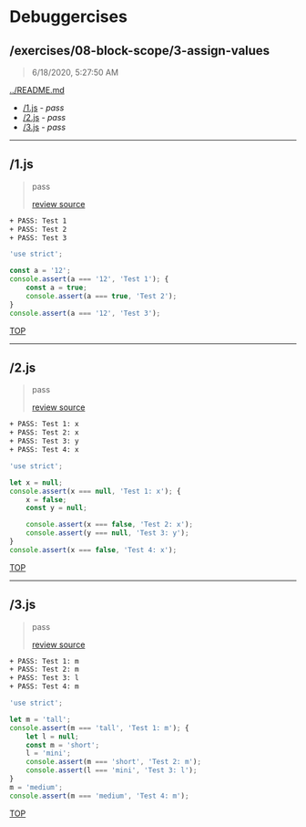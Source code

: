 # Debuggercises 

## /exercises/08-block-scope/3-assign-values 

> 6/18/2020, 5:27:50 AM 

[../README.md](../README.md)

- [/1.js](#1js) - _pass_ 
- [/2.js](#2js) - _pass_ 
- [/3.js](#3js) - _pass_ 

---

## /1.js 

> pass 
>
> [review source](../../../exercises/08-block-scope/3-assign-values/1.js)

```txt
+ PASS: Test 1
+ PASS: Test 2
+ PASS: Test 3
```

```js
'use strict';

const a = '12';
console.assert(a === '12', 'Test 1'); {
    const a = true;
    console.assert(a === true, 'Test 2');
}
console.assert(a === '12', 'Test 3');
```

[TOP](#debuggercises)

---

## /2.js 

> pass 
>
> [review source](../../../exercises/08-block-scope/3-assign-values/2.js)

```txt
+ PASS: Test 1: x
+ PASS: Test 2: x
+ PASS: Test 3: y
+ PASS: Test 4: x
```

```js
'use strict';

let x = null;
console.assert(x === null, 'Test 1: x'); {
    x = false;
    const y = null;

    console.assert(x === false, 'Test 2: x');
    console.assert(y === null, 'Test 3: y');
}
console.assert(x === false, 'Test 4: x');
```

[TOP](#debuggercises)

---

## /3.js 

> pass 
>
> [review source](../../../exercises/08-block-scope/3-assign-values/3.js)

```txt
+ PASS: Test 1: m
+ PASS: Test 2: m
+ PASS: Test 3: l
+ PASS: Test 4: m
```

```js
'use strict';

let m = 'tall';
console.assert(m === 'tall', 'Test 1: m'); {
    let l = null;
    const m = 'short';
    l = 'mini';
    console.assert(m === 'short', 'Test 2: m');
    console.assert(l === 'mini', 'Test 3: l');
}
m = 'medium';
console.assert(m === 'medium', 'Test 4: m');
```

[TOP](#debuggercises)

